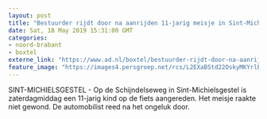 ```yaml
---
layout: post
title: "Bestuurder rijdt door na aanrijden 11-jarig meisje in Sint-Michielsgestel"
date: Sat, 18 May 2019 15:31:00 GMT
categories: 
- noord-brabant 
- boxtel 
externe_link: "https://www.ad.nl/boxtel/bestuurder-rijdt-door-na-aanrijden-11-jarig-meisje-in-sint-michielsgestel~a5e5d834/"
feature_image: "https://images4.persgroep.net/rcs/L2EXaBStd22OskyMKYrlEUGJXr8/diocontent/148688982/_fitwidth/400/?appId=21791a8992982cd8da851550a453bd7f&quality=0.7"
---
```


SINT-MICHIELSGESTEL - Op de Schijndelseweg in Sint-Michielsgestel is zaterdagmiddag een 11-jarig kind op de fiets aangereden. Het meisje raakte niet gewond. De automobilist reed na het ongeluk door.
